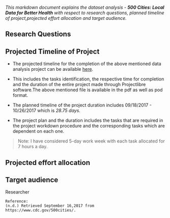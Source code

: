 _This markdown document explains the dataset analysis - **500 Cities: Local Data for Better Health** with respect to research questions, planned timeline of project,projected effort allocation and target audience._

## Research Questions










## Projected Timeline of Project
* The projected timeline for the completion of the above mentioned data analysis project can be available [here](https://github.com/Narahari-Sundaragopalan/ISQA8086-Team-Project/blob/master/WorkPlan%20-%20DraftResearchQuestions/ProjectWorkPlan_DTD.pdf).

* This includes the tasks identification, the respective time for completion and the duration of the entire project made through Projectlibre software.The above mentioned file is available in the pdf as well as pod format.

* The planned timeline of the project duration includes 09/18/2017 - 10/26/2017 which is *28.75 days*.

* The project plan and the duration includes the tasks that are required in the project workdown procedure and the corresponding tasks which are dependent on each one. 

>Note: I have considered 5-day work week with each task allocated for 7 hours a day.

## Projected effort allocation












## Target audience
Researcher









    Reference:
    (n.d.) Retrieved September 16,2017 from https://www.cdc.gov/500cities/.
